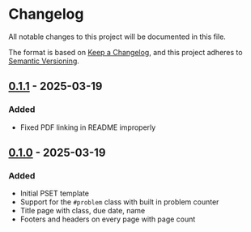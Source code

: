 # Changelog

All notable changes to this project will be documented in this file.

The format is based on [Keep a Changelog](https://keepachangelog.com/en/1.1.0/),
and this project adheres to [Semantic Versioning](https://semver.org/spec/v2.0.0.html).

## [0.1.1] - 2025-03-19

### Added

- Fixed PDF linking in README improperly

[0.1.1]: https://github.com/stuxf/adaptable-pset/releases/tag/v0.1.1


## [0.1.0] - 2025-03-19

### Added

- Initial PSET template
- Support for the `#problem` class with built in problem counter
- Title page with class, due date, name
- Footers and headers on every page with page count

[0.1.0]: https://github.com/stuxf/adaptable-pset/releases/tag/v0.1.0
